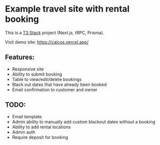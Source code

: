 # Example travel site with rental booking

This is a [T3 Stack](https://create.t3.gg/) project (Next.js, tRPC, Prisma).

Visit demo site: https://caicos.vercel.app/

## Features:
 - Responsive site
 - Ability to submit booking
 - Table to view/edit/delete bookings
 - Black out dates that have already been booked
 - Email confirmation to customer and owner
 
 ## TODO:
- Email template
- Admin ability to manually add custom blackout dates without a booking
- Ability to add rental locations
- Admin auth
- Require deposit for booking
